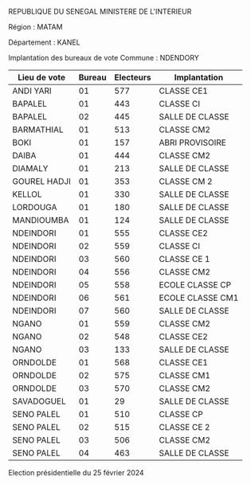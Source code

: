 REPUBLIQUE DU SENEGAL MINISTERE DE L'INTERIEUR

Région : MATAM

Département : KANEL

Implantation des bureaux de vote Commune : NDENDORY

| Lieu de vote | Bureau | Electeurs | Implantation |
| - | - | - | - |
| ANDI YARI | 01 | 577 | CLASSE CE1 |
| BAPALEL | 01 | 443 | CLASSE CI |
| BAPALEL | 02 | 445 | SALLE DE CLASSE |
| BARMATHIAL | 01 | 513 | CLASSE CM2 |
| BOKI | 01 | 157 | ABRI PROVISOIRE |
| DAIBA | 01 | 444 | CLASSE CM2 |
| DIAMALY | 01 | 213 | SALLE DE CLASSE |
| GOUREL HADJI | 01 | 353 | CLASSE CM 2 |
| KELLOL | 01 | 330 | SALLE DE CLASSE |
| LORDOUGA | 01 | 180 | SALLE DE CLASSE |
| MANDIOUMBA | 01 | 124 | SALLE DE CLASSE |
| NDEINDORI | 01 | 555 | CLASSE CE2 |
| NDEINDORI | 02 | 559 | CLASSE CI |
| NDEINDORI | 03 | 560 | CLASSE CE 1 |
| NDEINDORI | 04 | 556 | CLASSE CM2 |
| NDEINDORI | 05 | 558 | ECOLE CLASSE CP |
| NDEINDORI | 06 | 561 | ECOLE CLASSE CM1 |
| NDEINDORI | 07 | 560 | SALLE DE CLASSE |
| NGANO | 01 | 559 | CLASSE CM2 |
| NGANO | 02 | 548 | CLASSE CE2 |
| NGANO | 03 | 133 | SALLE DE CLASSE |
| ORNDOLDE | 01 | 568 | CLASSE CE1 |
| ORNDOLDE | 02 | 575 | CLASSE CM1 |
| ORNDOLDE | 03 | 570 | CLASSE CM2 |
| SAVADOGUEL | 01 | 29 | SALLE DE CLASSE |
| SENO PALEL | 01 | 510 | CLASSE CP |
| SENO PALEL | 02 | 515 | CLASSE CE 2 |
| SENO PALEL | 03 | 506 | CLASSE CM2 |
| SENO PALEL | 04 | 463 | SALLE DE CLASSE |

<!-- PageNumber="8/17" -->

Election présidentielle du 25 février 2024
